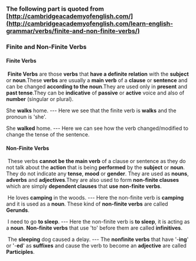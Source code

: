 ### The following part is quoted from [http://cambridgeacademyofenglish.com/](http://cambridgeacademyofenglish.com/learn-english-grammar/verbs/finite-and-non-finite-verbs/)

### Finite and Non-Finite Verbs

#### Finite Verbs

​	 **Finite Verbs** are those **verbs** that **have a definite relation** with the **subject** or **noun**.These **verbs** are usually a **main verb** of a **clause** or **sentence** and can be changed **according to the noun**.They are used only in **present** and **past tense**.They can be **indicative** of **passive** or **active** voice and also of **number** (singular or plural).



She **walks** home. --- Here we see that the finite verb is **walks** and the pronoun is 'she'.

She **walked** home.  --- Here we can see how the verb changed/modified to change the tense of the sentence.

#### Non-Finite Verbs

​	These verbs **cannot be the main verb** of a clause or sentence as they do not talk about the **action** that is being **performed** by the **subject** or **noun**. They do not indicate any **tense**, **mood** or **gender**. They are used as **nouns**, **adverbs** and **adjectives**.They are also used to form **non-finite clauses** which are simply **dependent clauses** that **use non-finite verbs**.

​	He loves **camping** in the woods. --- Here the non-finite verb is **camping** and it is used as a **noun**. These kind of **non-finite verbs** are called **Gerunds**.

​	I need to go **to sleep**.  ---  Here the non-finite verb is **to sleep**, it is acting as a **noun**. **Non-finite verbs** that use 'to' before them are called **infinitives**.

​	The **sleeping** dog caused a delay.	--- The **nonfinite verbs** that have '-**ing**' or '-**ed**' as **suffixes** and cause the verb to become an **adjective** are called **Participles**.